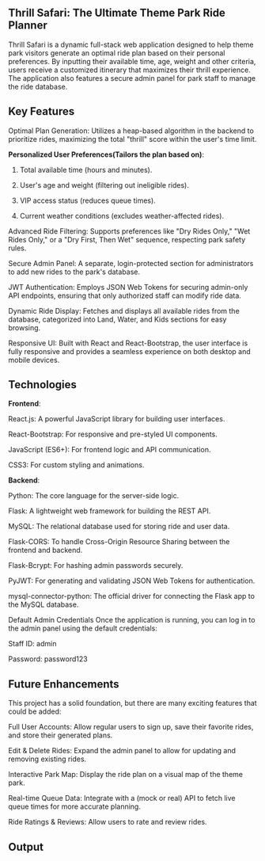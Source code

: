 ## Thrill Safari: The Ultimate Theme Park Ride Planner 
Thrill Safari is a dynamic full-stack web application designed to help theme park visitors generate an optimal ride plan based on their personal preferences. By inputting their available time, age, weight and other criteria, users receive a customized itinerary that maximizes their thrill experience. The application also features a secure admin panel for park staff to manage the ride database.

## Key Features

Optimal Plan Generation: Utilizes a heap-based algorithm in the backend to prioritize rides, maximizing the total "thrill" score within the user's time limit.

**Personalized User Preferences(Tailors the plan based on)**:

1. Total available time (hours and minutes).

2. User's age and weight (filtering out ineligible rides).

3. VIP access status (reduces queue times).

4. Current weather conditions (excludes weather-affected rides).

Advanced Ride Filtering: Supports preferences like "Dry Rides Only," "Wet Rides Only," or a "Dry First, Then Wet" sequence, respecting park safety rules.

Secure Admin Panel: A separate, login-protected section for administrators to add new rides to the park's database.

JWT Authentication: Employs JSON Web Tokens for securing admin-only API endpoints, ensuring that only authorized staff can modify ride data.

Dynamic Ride Display: Fetches and displays all available rides from the database, categorized into Land, Water, and Kids sections for easy browsing.

Responsive UI: Built with React and React-Bootstrap, the user interface is fully responsive and provides a seamless experience on both desktop and mobile devices.

## Technologies

**Frontend**:

React.js: A powerful JavaScript library for building user interfaces.

React-Bootstrap: For responsive and pre-styled UI components.

JavaScript (ES6+): For frontend logic and API communication.

CSS3: For custom styling and animations.

**Backend**:

Python: The core language for the server-side logic.

Flask: A lightweight web framework for building the REST API.

MySQL: The relational database used for storing ride and user data.

Flask-CORS: To handle Cross-Origin Resource Sharing between the frontend and backend.

Flask-Bcrypt: For hashing admin passwords securely.

PyJWT: For generating and validating JSON Web Tokens for authentication.

mysql-connector-python: The official driver for connecting the Flask app to the MySQL database.

Default Admin Credentials
Once the application is running, you can log in to the admin panel using the default credentials:

Staff ID: admin

Password: password123

## Future Enhancements
This project has a solid foundation, but there are many exciting features that could be added:

Full User Accounts: Allow regular users to sign up, save their favorite rides, and store their generated plans.

Edit & Delete Rides: Expand the admin panel to allow for updating and removing existing rides.

Interactive Park Map: Display the ride plan on a visual map of the theme park.

Real-time Queue Data: Integrate with a (mock or real) API to fetch live queue times for more accurate planning.

Ride Ratings & Reviews: Allow users to rate and review rides.


## Output










